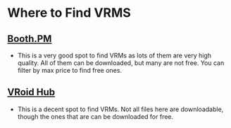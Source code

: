 # Where to Find VRMS


## [Booth.PM](https://booth.pm/en/browse/3D%20Characters)
- This is a very good spot to find VRMs as lots of them are very high quality. All of them can be downloaded, but many are not free. You can filter by max price to find free ones. 
## [VRoid Hub](https://hub.vroid.com/en)
- This is a decent spot to find VRMs. Not all files here are downloadable, though the ones that are can be downloaded for free.